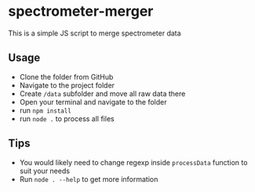 # spectrometer-merger
This is a simple JS script to merge spectrometer data

## Usage
+ Clone the folder from GitHub
+ Navigate to the project folder
+ Create `/data` subfolder and move all raw data there
+ Open your terminal and navigate to the folder
+ run `npm install`
+ run `node .` to process all files

## Tips
+ You would likely need to change regexp inside `processData` function to suit your needs
+ Run `node . --help` to get more information

